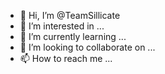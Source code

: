 - 👋 Hi, I’m @TeamSillicate
- 👀 I’m interested in ...
- 🌱 I’m currently learning ...
- 💞️ I’m looking to collaborate on ...
- 📫 How to reach me ...

<!---
TeamSillicate/TeamSillicate is a ✨ special ✨ repository because its `README.md` (this file) appears on your GitHub profile.
You can click the Preview link to take a look at your changes.
--->
